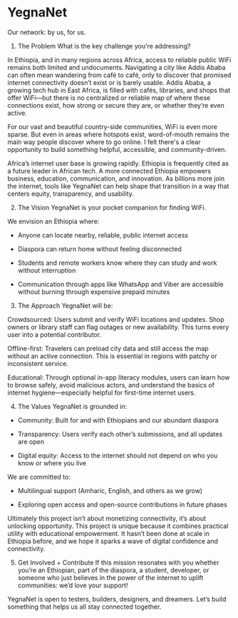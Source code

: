 # YegnaNet
Our network: by us, for us.


1. The Problem
What is the key challenge you're addressing?

In Ethiopia, and in many regions across Africa, access to reliable public WiFi remains both limited and undocuments. Navigating a city like Addis Ababa can often mean wandering from café to café, only to discover that promised internet connectivity doesn’t exist or is barely usable. Addis Ababa, a growing tech hub in East Africa, is filled with cafés, libraries, and shops that offer WiFi—but there is no centralized or reliable map of where these connections exist, how strong or secure they are, or whether they’re even active. 

For our vast and beautiful country-side communities, WiFi is even more sparse. But even in areas where hotspots exist, word-of-mouth remains the main way people discover where to go online. I felt there's a clear opportunity to build something helpful, accessible, and community-driven. 

Africa’s internet user base is growing rapidly. Ethiopia is frequently cited as a future leader in African tech. A more connected Ethiopia empowers business, education, communication, and innovation. As billions more join the internet, tools like YegnaNet can help shape that transition in a way that centers equity, transparency, and usability.

2. The Vision
YegnaNet is your pocket companion for finding WiFi.

We envision an Ethiopia where:

- Anyone can locate nearby, reliable, public internet access

- Diaspora can return home without feeling disconnected

- Students and remote workers know where they can study and work without interruption

- Communication through apps like WhatsApp and Viber are accessible without burning through expensive    prepaid minutes

3. The Approach
YegnaNet will be:

Crowdsourced: Users submit and verify WiFi locations and updates. Shop owners or library staff can flag outages or new availability. This turns every user into a potential contributor.

Offline-first: Travelers can preload city data and still access the map without an active connection. This is essential in regions with patchy or inconsistent service.

Educational: Through optional in-app literacy modules, users can learn how to browse safely, avoid malicious actors, and understand the basics of internet hygiene—especially helpful for first-time internet users.

4. The Values
YegnaNet is grounded in:

- Community: Built for and with Ethiopians and our abundant diaspora

- Transparency: Users verify each other’s submissions, and all updates are open

- Digital equity: Access to the internet should not depend on who you know or where you live

We are committed to:

- Multilingual support (Amharic, English, and others as we grow)

- Exploring open access and open-source contributions in future phases

Ultimately this project isn’t about monetizing connectivity, it’s about unlocking opportunity. This project is unique because it combines practical utility with educational empowerment. It hasn’t been done at scale in Ethiopia before, and we hope it sparks a wave of digital confidence and connectivity.

5. Get Involved + Contribute
If this mission resonates with you whether you’re an Ethiopian, part of the diaspora, a student, developer, or someone who just believes in the power of the internet to uplift communities: we’d love your support!

YegnaNet is open to testers, builders, designers, and dreamers.
Let’s build something that helps us all stay connected together.

